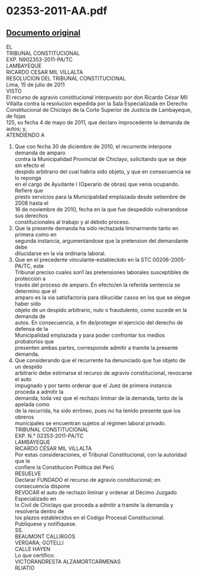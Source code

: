 
02353-2011-AA.pdf
=================
  
[Documento original](https://tc.gob.pe/jurisprudencia/2012/02353-2011-AA.pdf)  
---  
EL  
TRIBUNAL CONSTITUCIONAL  
EXP. N902353-2011-PA/TC  
LAMBAYEQUE  
RICARDO CESAR MIL VILLALTA  
RESOLUCION DEL TRIBUNAL CONSTITUCIONAL  
Lima, 15 de julio de 2011  
VISTO  
El recurso de agravio constitucional interpuesto por don Ricardo César Mil  
Villalta contra la resolucion expedida por la Sala Especializada en Derecho  
Constitucional de Chiclayo de la Corte Superior de Justicia de Lambayeque, de fojas  
125, su fecha 4 de mayo de 2011, que declaro improcedente la demanda de autos; y,  
ATENDIENDO A  
1. Que con fecha 30 de diciembre de 2010, el recurrente interpone demanda de amparo  
contra la Municipalidad Provincial de Chiclayo, solicitando que se deje sin efecto el  
despido arbitrario del cual habria sido objeto, y que en consecuencia se lo reponga  
en el cargo de Ayudante I (Operario de obras) que venia ocupando. Refiere que  
presto servicios para la Municipalidad emplazada desde setiembre de 2008 hasta el  
16 de noviembre de 2010, fecha en la que fue despedido vulnerandose sus derechos  
constitucionales al trabajo y al debido proceso.  
2. Que la presente demanda ha sido rechazada liminarmente tanto en primera como en  
segunda instancia, argumentandose que la pretension del demandante debe  
dilucidarse en la via ordinaria laboral.  
3. Que en el precedente vinculante-estableckdo en la STC 00206-2005-PA/TC, este  
Tribunal preciso cuales son1 las pretensiones laborales susceptibles de proteccion a  
través del proceso de amparo. En efecto/en la referida sentencia se determino que el  
amparo es la via satisfactoria para dikucidar casos en los que se alegue haber sido  
objeto de un despido arbitrario, nulo o fraudulento, como sucede en la demanda de  
autos. En consecuencia, a fin de/proteger el ejercicio del derecho de defensa de la  
Municipalidad emplazada y para poder confrontar los medios probatorios que  
presenten ambas partes, corresponde admitir a tramite la presente demanda.  
4. Que considerando que el recurrente ha denunciado que fue objeto de un despido  
arbitrario debe estimarse el recurso de agravio constitucional, revocarse el auto  
impugnado y por tanto ordenar que el Juez de primera instancia proceda a admitir la  
demanda, toda vez que el rechazo liminar de la demanda, tanto de la apelada como  
de la recurrida, ha sido errôneo, pues no ha tenido presente que los obreros  
municipales se encuentran sujetos al régimen laboral privado.  
TRIBUNAL CONSTITUCIONAL  
EXP. N.° 02353-2011-PA/TC  
LAMBAYEQUE  
RICARDO CÉSAR MIL VILLALTA  
Por estas consideraciones, el Tribunal Constitucional, con la autoridad que le  
confiere la Constitucion Politica del Perû  
RESUELVE  
Declarar FUNDADO el recurso de agravio constitucional; en consecuencia dispone  
REVOCAR el auto de rechazo liminar y ordenar al Décimo Juzgado Especializado en  
lo Civil de Chiclayo que proceda a admitir a tramite la demanda y resolverla dentro de  
los plazos establecidos en el Codigo Procesal Constitucional.  
Publiquese y notifiquese.  
SS.  
BEAUMONT CALLIRGOS  
VERGARA; GOTELLI  
CALLE HAYEN  
Lo que certifico:  
VICTORANDRESTA ALZAMORTCARMENAS  
RLIATIO